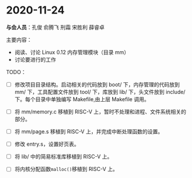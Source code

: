 # 2020-11-24 

**与会人员**：孔俊 俞腾飞 刑霜 宋胜利 薛睿卓

主要内容：

- 阅读、讨论 Linux 0.12 内存管理模块（目录 mm）
- 讨论要进行的工作
    
TODO：
- [ ] 修改项目目录结构。启动相关的代码放到 boot/ 下，内存管理的代码放到 mm/ 下，工具配置文件放到 tool/ 下，库放到 lib/ 下，头文件放到 include/下。每个目录中单独编写 Makefile,由上层 Makefile 调用。
- [ ] 将 mm/memory.c 移植到 RISC-V 上，暂时不处理和进程、文件系统相关的部分。
- [ ] 将 mm/page.s 移植到 RISC-V 上，并完成中断处理函数的设置。
- [ ] 修改 entry.s，设置好页表。
- [ ] 将 lib/ 中的简易标准库移植到 RISC-V 上。
- [ ] 将内核分配函数`malloc()`移植到 RISC-V 上。


